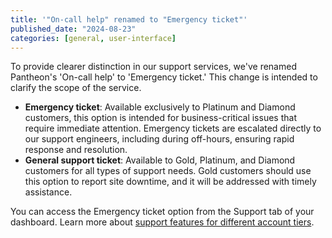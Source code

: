```yaml
---
title: '"On-call help" renamed to "Emergency ticket"'
published_date: "2024-08-23"
categories: [general, user-interface]
---
```

To provide clearer distinction in our support services, we've renamed Pantheon's 'On-call help' to 'Emergency ticket.' This change is intended to clarify the scope of the service.

* **Emergency ticket**: Available exclusively to Platinum and Diamond customers, this option is intended for business-critical issues that require immediate attention. Emergency tickets are escalated directly to our support engineers, including during off-hours, ensuring rapid response and resolution.
* **General support ticket**: Available to Gold, Platinum, and Diamond customers for all types of support needs. Gold customers should use this option to report site downtime, and it will be addressed with timely assistance.

You can access the Emergency ticket option from the Support tab of your dashboard. Learn more about [support features for different account tiers](/guides/support/#support-features-and-response-times).
